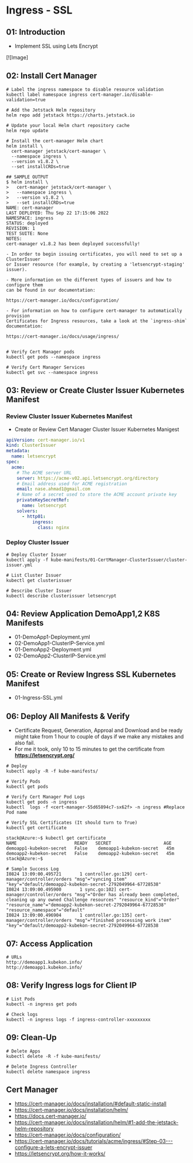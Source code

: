 # Ingress - SSL

## 01: Introduction
- Implement SSL using Lets Encrypt

[![Image]

## 02: Install Cert Manager
```t
# Label the ingress namespace to disable resource validation
kubectl label namespace ingress cert-manager.io/disable-validation=true

# Add the Jetstack Helm repository
helm repo add jetstack https://charts.jetstack.io

# Update your local Helm chart repository cache
helm repo update

# Install the cert-manager Helm chart
helm install \
  cert-manager jetstack/cert-manager \
  --namespace ingress \
  --version v1.8.2 \
  --set installCRDs=true

## SAMPLE OUTPUT
$ helm install \
>   cert-manager jetstack/cert-manager \
>   --namespace ingress \
>   --version v1.8.2 \
>   --set installCRDs=true     
NAME: cert-manager
LAST DEPLOYED: Thu Sep 22 17:15:06 2022
NAMESPACE: ingress
STATUS: deployed
REVISION: 1
TEST SUITE: None
NOTES:
cert-manager v1.8.2 has been deployed successfully!

- In order to begin issuing certificates, you will need to set up a ClusterIssuer
or Issuer resource (for example, by creating a 'letsencrypt-staging' issuer).

- More information on the different types of issuers and how to configure them
can be found in our documentation:

https://cert-manager.io/docs/configuration/

- For information on how to configure cert-manager to automatically provision
Certificates for Ingress resources, take a look at the `ingress-shim`
documentation:

https://cert-manager.io/docs/usage/ingress/


# Verify Cert Manager pods
kubectl get pods --namespace ingress

# Verify Cert Manager Services
kubectl get svc --namespace ingress
```

## 03: Review or Create Cluster Issuer Kubernetes Manifest
### Review Cluster Issuer Kubernetes Manifest
- Create or Review Cert Manager Cluster Issuer Kubernetes Manigest
```yaml
apiVersion: cert-manager.io/v1
kind: ClusterIssuer
metadata:
  name: letsencrypt
spec:
  acme:
    # The ACME server URL
    server: https://acme-v02.api.letsencrypt.org/directory
    # Email address used for ACME registration
    email: nase.ahmad1@gmail.com
    # Name of a secret used to store the ACME account private key
    privateKeySecretRef:
      name: letsencrypt
    solvers:
      - http01:
          ingress:
            class: nginx
```

### Deploy Cluster Issuer
```t
# Deploy Cluster Issuer
kubectl apply -f kube-manifests/01-CertManager-ClusterIssuer/cluster-issuer.yml

# List Cluster Issuer
kubectl get clusterissuer

# Describe Cluster Issuer
kubectl describe clusterissuer letsencrypt
```


## 04: Review Application DemoApp1,2 K8S Manifests
- 01-DemoApp1-Deployment.yml
- 02-DemoApp1-ClusterIP-Service.yml
- 01-DemoApp2-Deployment.yml
- 02-DemoApp2-ClusterIP-Service.yml

## 05: Create or Review Ingress SSL Kubernetes Manifest
- 01-Ingress-SSL.yml

## 06: Deploy All Manifests & Verify
- Certificate Request, Generation, Approal and Download and be ready might take from 1 hour to couple of days if we make any mistakes and also fail.
- For me it took, only 10 to 15 minutes to get the certificate from **https://letsencrypt.org/**
```t
# Deploy
kubectl apply -R -f kube-manifests/

# Verify Pods
kubectl get pods

# Verify Cert Manager Pod Logs
kubectl get pods -n ingress
kubectl  logs -f <cert-manager-55d65894c7-sx62f> -n ingress #Replace Pod name

# Verify SSL Certificates (It should turn to True)
kubectl get certificate
```
```log
stack@Azure:~$ kubectl get certificate
NAME                      READY   SECRET                    AGE
demoapp1-kubekon-secret   False    demoapp1-kubekon-secret   45m
demoapp2-kubekon-secret   False    demoapp2-kubekon-secret   45m
stack@Azure:~$
```

```log
# Sample Success Log
I0824 13:09:00.495721       1 controller.go:129] cert-manager/controller/orders "msg"="syncing item" "key"="default/demoapp2-kubekon-secret-2792049964-67728538" 
I0824 13:09:00.495900       1 sync.go:102] cert-manager/controller/orders "msg"="Order has already been completed, cleaning up any owned Challenge resources" "resource_kind"="Order" "resource_name"="demoapp2-kubekon-secret-2792049964-67728538" "resource_namespace"="default" 
I0824 13:09:00.496904       1 controller.go:135] cert-manager/controller/orders "msg"="finished processing work item" "key"="default/demoapp2-kubekon-secret-2792049964-67728538
```
## 07: Access Application
```t
# URLs
http://demoapp1.kubekon.info/
http://demoapp1.kubekon.info/
```

## 08: Verify Ingress logs for Client IP
```t
# List Pods
kubectl -n ingress get pods

# Check logs
kubectl -n ingress logs -f ingress-controller-xxxxxxxxx
```
## 09: Clean-Up
```t
# Delete Apps
kubectl delete -R -f kube-manifests/

# Delete Ingress Controller
kubectl delete namespace ingress
```

## Cert Manager
- https://cert-manager.io/docs/installation/#default-static-install
- https://cert-manager.io/docs/installation/helm/
- https://docs.cert-manager.io/
- https://cert-manager.io/docs/installation/helm/#1-add-the-jetstack-helm-repository
- https://cert-manager.io/docs/configuration/
- https://cert-manager.io/docs/tutorials/acme/ingress/#Step-03---configure-a-lets-encrypt-issuer
- https://letsencrypt.org/how-it-works/
